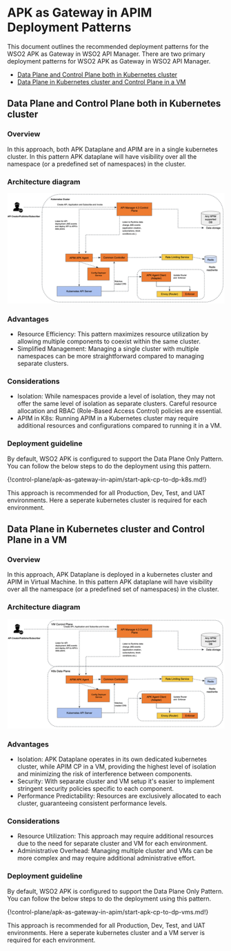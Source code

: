 # APK as Gateway in APIM Deployment Patterns

This document outlines the recommended deployment patterns for the WSO2 APK as Gateway in WSO2 API Manager. There are two primary deployment patterns for WSO2 APK as Gateway in WSO2 API Manager.

* [Data Plane and Control Plane both in Kubernetes cluster](#data-plane-and-control-plane-both-in-kubernetes-cluster)
* [Data Plane in Kubernetes cluster and Control Plane in a VM](#data-plane-in-kubernetes-cluster-and-control-plane-in-a-vm)

## Data Plane and Control Plane both in Kubernetes cluster

### Overview

In this approach, both APK Dataplane and APIM are in a single kubernetes cluster. In this pattern APK dataplane will have visibility over all the namespace (or a predefined set of namespaces) in the cluster.

### Architecture diagram

[![apk_cp_to_dp](../../assets/img/deployment-patterns/APK_CP_TO_DP_K8s.png)](../../assets/img/deployment-patterns/APK_CP_TO_DP_K8s.png)

### Advantages

* Resource Efficiency: This pattern maximizes resource utilization by allowing multiple components to coexist within the same cluster.
* Simplified Management: Managing a single cluster with multiple namespaces can be more straightforward compared to managing separate clusters.

### Considerations

* Isolation: While namespaces provide a level of isolation, they may not offer the same level of isolation as separate clusters. Careful resource allocation and RBAC (Role-Based Access Control) policies are essential.
* APIM in K8s: Running APIM in a Kubernetes cluster may require additional resources and configurations compared to running it in a VM.

### Deployment guideline

By default, WSO2 APK is configured to support the Data Plane Only Pattern. You can follow the below steps to do the deployment using this pattern. 

{!control-plane/apk-as-gateway-in-apim/start-apk-cp-to-dp-k8s.md!}


This approach is recommended for all Production, Dev, Test, and UAT environments. Here a seperate kubernetes cluster is required for each environment.


## Data Plane in Kubernetes cluster and Control Plane in a VM

### Overview

In this approach, APK Dataplane is deployed in a kubernetes cluster and APIM in Virtual Machine. In this pattern APK dataplane will have visibility over all the namespace (or a predefined set of namespaces) in the cluster.

### Architecture diagram

[![ap_cp_to_dp_vms](../../assets/img/deployment-patterns/APK_CP_TO_DP_VMs.png)](../../assets/img/deployment-patterns/APK_CP_TO_DP_VMs.png)

### Advantages

* Isolation: APK Dataplane operates in its own dedicated kubernetes cluster, while APIM CP in a VM, providing the highest level of isolation and minimizing the risk of interference between components.
* Security: With separate cluster and VM setup it's easier to implement stringent security policies specific to each component.
* Performance Predictability: Resources are exclusively allocated to each cluster, guaranteeing consistent performance levels.

### Considerations

* Resource Utilization: This approach may require additional resources due to the need for separate cluster and VM for each environment.
* Administrative Overhead: Managing multiple cluster and VMs can be more complex and may require additional administrative effort.

### Deployment guideline

By default, WSO2 APK is configured to support the Data Plane Only Pattern. You can follow the below steps to do the deployment using this pattern.

{!control-plane/apk-as-gateway-in-apim/start-apk-cp-to-dp-vms.md!}


This approach is recommended for all Production, Dev, Test, and UAT environments. Here a seperate kubernetes cluster and a VM server is required for each environment.
